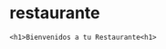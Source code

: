 # restaurante
<!DOCTYPE html>
<html lang="en">

<head>
        <meta charset="UTF-8">
        <meta http-equiv="X-UA-Compatible" content="IE=edge">
        <meta name="viewport" content="width=device-width, initial-scale=1.0">
        <title>Pagina Principal</title>
        
</head>
<body>

    <h1>Bienvenidos a tu Restaurante<h1>
</body>
</html>
